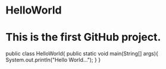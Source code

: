 # HelloWorld
# This is the first GitHub project.
public class HelloWorld{
  public static void main(String[] args){
    System.out.println("Hello World...");
  }
}
